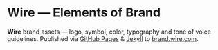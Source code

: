 # Wire — Elements of Brand

**Wire** brand assets — logo, symbol, color, typography and tone of voice guidelines. Published via [GitHub Pages][1] & [Jekyll][2] to [brand.wire.com][3].

[1]: https://pages.github.com
[2]: https://jekyllrb.com
[3]: http://brand.wire.com

